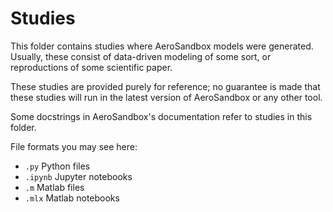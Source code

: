 # Studies

This folder contains studies where AeroSandbox models were generated. Usually, these consist of data-driven modeling of some sort, or reproductions of some scientific paper.

These studies are provided purely for reference; no guarantee is made that these studies will run in the latest version of AeroSandbox or any other tool.

Some docstrings in AeroSandbox's documentation refer to studies in this folder.

File formats you may see here:
* `.py` Python files
* `.ipynb` Jupyter notebooks
* `.m` Matlab files
* `.mlx` Matlab notebooks